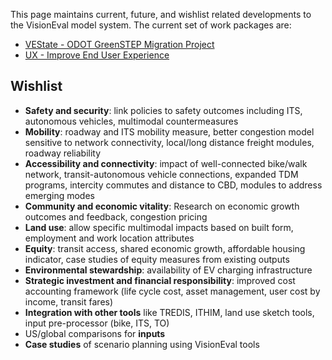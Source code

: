 This page maintains current, future, and wishlist related developments to the VisionEval model system.  The current set of work packages are:
  - [VEState - ODOT GreenSTEP Migration Project](https://github.com/gregorbj/VisionEval/milestone/16)
  - [UX - Improve End User Experience](https://github.com/gregorbj/VisionEval/milestone/17)

## Wishlist
* **Safety and security**: link policies to safety outcomes including ITS, autonomous vehicles, multimodal countermeasures
* **Mobility**: roadway and ITS mobility measure, better congestion model sensitive to network connectivity, local/long distance freight modules, roadway reliability 
* **Accessibility and connectivity**: impact of well-connected bike/walk network, transit-autonomous vehicle connections, expanded TDM programs, intercity commutes and distance to CBD, modules to address emerging modes
* **Community and economic vitality**: Research on economic growth outcomes and feedback, congestion pricing
* **Land use**: allow specific multimodal impacts based on built form, employment and work location attributes
* **Equity**: transit access, shared economic growth, affordable housing indicator, case studies of equity measures from existing outputs
* **Environmental stewardship**: availability of EV charging infrastructure
* **Strategic investment and financial responsibility**: improved cost accounting framework (life cycle cost, asset management, user cost by income, transit fares)
* **Integration with other tools** like TREDIS, ITHIM, land use sketch tools, input pre-processor (bike, ITS, TO)
* US/global comparisons for **inputs**
* **Case studies** of scenario planning using VisionEval tools
